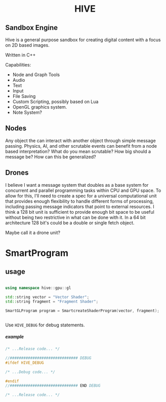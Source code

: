 <h1 align=center> HIVE </h1>

## Sandbox Engine

Hive is a general purpose sandbox for creating digital content with a focus on 2D based images.

Written in C++

Capabilities:

- Node and Graph Tools
- Audio
- Text
- Input
- File Saving
- Custom Scripting, possibly based on Lua
- OpenGL graphics system.
- Note System?


## Nodes
Any object the can interact with another object through simple message passing. 
    Physics, AI, and other scrutable events can benefit from a node based interpretation? 
    What do you mean scrutable? 
    How big should a message be? How can this be generalized?

## Drones

I believe I want a message system that doubles as a base system
for concurrent and parallel programming tasks within CPU and 
GPU space. To allow for this, I'll need to create a spec for a 
universal computational unit that provides enough flexibility to 
handle different forms of processing, including passing message
indicators that point to external resources. I think a 128 bit
unit is sufficient to provide enough bit space to be useful without
being two restrictive in what can be done with it. In a 64 bit architecture
128 bit's could be a double or single fetch object. 

Maybe call it a drone unit?

# SmartProgram

## usage

```c++

using namespace hive::gpu::gl

std::string vector = "Vector Shader";
std::string fragment = "Fragment Shader";

SmartGLProgram program = SmartcreateShaderProgram(vector, fragment);



```


Use `HIVE_DEBUG` for debug statements.

##### example
```c++
/* ...Release code... */

//############################## DEBUG
#ifdef HIVE_DEBUG

/* ...Debug code... */

#endif 
//############################## END DEBUG

/* ...Release code... */
```